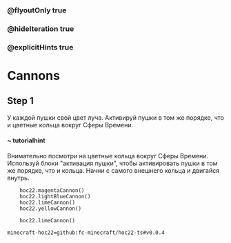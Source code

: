 ### @flyoutOnly true
### @hideIteration true
### @explicitHints true


# Cannons

## Step 1
У каждой пушки свой цвет луча. Активируй пушки в том же порядке, что и цветные кольца вокруг Сферы Времени.  

#### ~ tutorialhint 
Внимательно посмотри на цветные кольца вокруг Сферы Времени. Используй блоки "активация пушки", чтобы активировать пушки в том же порядке, что и кольца. Начни с самого внешнего кольца и двигайся внутрь.  

```ghost
    hoc22.magentaCannon()
    hoc22.lightBlueCannon()
    hoc22.limeCannon()
    hoc22.yellowCannon()
```
```template       
    hoc22.limeCannon() 
```
```package
minecraft-hoc22=github:fc-minecraft/hoc22-ts#v0.0.4
```
